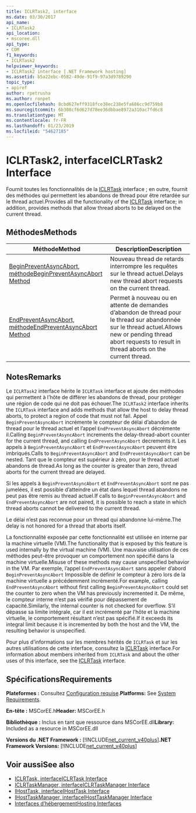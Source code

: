 ```yaml
---
title: ICLRTask2, interface
ms.date: 03/30/2017
api_name:
- ICLRTask2
api_location:
- mscoree.dll
api_type:
- COM
f1_keywords:
- ICLRTask2
helpviewer_keywords:
- ICLRTask2 interface [.NET Framework hosting]
ms.assetid: b5a22ebc-0582-49de-91f9-97a3d9789290
topic_type:
- apiref
author: rpetrusha
ms.author: ronpet
ms.openlocfilehash: 8cbd627eff9318fce38ec238e5fa686cc9d759b8
ms.sourcegitcommit: 6b308cf6d627d78ee36dbbae8972a310ac7fd6c8
ms.translationtype: MT
ms.contentlocale: fr-FR
ms.lasthandoff: 01/23/2019
ms.locfileid: "54627185"
---
```

# <a name="iclrtask2-interface"></a><span data-ttu-id="a1309-102">ICLRTask2, interface</span><span class="sxs-lookup"><span data-stu-id="a1309-102">ICLRTask2 Interface</span></span>
<span data-ttu-id="a1309-103">Fournit toutes les fonctionnalités de la [ICLRTask](../../../../docs/framework/unmanaged-api/hosting/iclrtask-interface.md) interface ; en outre, fournit des méthodes qui permettent les abandons de thread pour être retardée sur le thread actuel.</span><span class="sxs-lookup"><span data-stu-id="a1309-103">Provides all the functionality of the [ICLRTask](../../../../docs/framework/unmanaged-api/hosting/iclrtask-interface.md) interface; in addition, provides methods that allow thread aborts to be delayed on the current thread.</span></span>  
  
## <a name="methods"></a><span data-ttu-id="a1309-104">Méthodes</span><span class="sxs-lookup"><span data-stu-id="a1309-104">Methods</span></span>  
  
|<span data-ttu-id="a1309-105">Méthode</span><span class="sxs-lookup"><span data-stu-id="a1309-105">Method</span></span>|<span data-ttu-id="a1309-106">Description</span><span class="sxs-lookup"><span data-stu-id="a1309-106">Description</span></span>|  
|------------|-----------------|  
|[<span data-ttu-id="a1309-107">BeginPreventAsyncAbort, méthode</span><span class="sxs-lookup"><span data-stu-id="a1309-107">BeginPreventAsyncAbort Method</span></span>](../../../../docs/framework/unmanaged-api/hosting/iclrtask2-beginpreventasyncabort-method.md)|<span data-ttu-id="a1309-108">Nouveau thread de retards interrompre les requêtes sur le thread actuel.</span><span class="sxs-lookup"><span data-stu-id="a1309-108">Delays new thread abort requests on the current thread.</span></span>|  
|[<span data-ttu-id="a1309-109">EndPreventAsyncAbort, méthode</span><span class="sxs-lookup"><span data-stu-id="a1309-109">EndPreventAsyncAbort Method</span></span>](../../../../docs/framework/unmanaged-api/hosting/iclrtask2-endpreventasyncabort-method.md)|<span data-ttu-id="a1309-110">Permet à nouveau ou en attente de demandes d’abandon de thread pour le thread sur abandonnée sur le thread actuel.</span><span class="sxs-lookup"><span data-stu-id="a1309-110">Allows new or pending thread abort requests to result in thread aborts on the current thread.</span></span>|  
  
## <a name="remarks"></a><span data-ttu-id="a1309-111">Notes</span><span class="sxs-lookup"><span data-stu-id="a1309-111">Remarks</span></span>  
 <span data-ttu-id="a1309-112">Le `ICLRTask2` interface hérite le `ICLRTask` interface et ajoute des méthodes qui permettent à l’hôte de différer les abandons de thread, pour protéger une région de code qui ne doit pas échouer.</span><span class="sxs-lookup"><span data-stu-id="a1309-112">The `ICLRTask2` interface inherits the `ICLRTask` interface and adds methods that allow the host to delay thread aborts, to protect a region of code that must not fail.</span></span> <span data-ttu-id="a1309-113">Appel `BeginPreventAsyncAbort` incrémente le compteur de délai d’abandon de thread pour le thread actuel et l’appel `EndPreventAsyncAbort` décrémente il.</span><span class="sxs-lookup"><span data-stu-id="a1309-113">Calling `BeginPreventAsyncAbort` increments the delay-thread-abort counter for the current thread, and calling `EndPreventAsyncAbort` decrements it.</span></span> <span data-ttu-id="a1309-114">Les appels à `BeginPreventAsyncAbort` et `EndPreventAsyncAbort` peuvent être imbriqués.</span><span class="sxs-lookup"><span data-stu-id="a1309-114">Calls to `BeginPreventAsyncAbort` and `EndPreventAsyncAbort` can be nested.</span></span> <span data-ttu-id="a1309-115">Tant que le compteur est supérieur à zéro, pour le thread actuel abandons de thread.</span><span class="sxs-lookup"><span data-stu-id="a1309-115">As long as the counter is greater than zero, thread aborts for the current thread are delayed.</span></span>  
  
 <span data-ttu-id="a1309-116">Si les appels à `BeginPreventAsyncAbort` et `EndPreventAsyncAbort` sont ne pas jumelées, il est possible d’atteindre un état dans lequel thread abandons ne peut pas être remis au thread actuel.</span><span class="sxs-lookup"><span data-stu-id="a1309-116">If calls to `BeginPreventAsyncAbort` and `EndPreventAsyncAbort` are not paired, it is possible to reach a state in which thread aborts cannot be delivered to the current thread.</span></span>  
  
 <span data-ttu-id="a1309-117">Le délai n’est pas reconnue pour un thread qui abandonne lui-même.</span><span class="sxs-lookup"><span data-stu-id="a1309-117">The delay is not honored for a thread that aborts itself.</span></span>  
  
 <span data-ttu-id="a1309-118">La fonctionnalité exposée par cette fonctionnalité est utilisée en interne par la machine virtuelle (VM).</span><span class="sxs-lookup"><span data-stu-id="a1309-118">The functionality that is exposed by this feature is used internally by the virtual machine (VM).</span></span> <span data-ttu-id="a1309-119">Une mauvaise utilisation de ces méthodes peut-être provoquer un comportement non spécifié dans la machine virtuelle.</span><span class="sxs-lookup"><span data-stu-id="a1309-119">Misuse of these methods may cause unspecified behavior in the VM.</span></span> <span data-ttu-id="a1309-120">Par exemple, l’appel `EndPreventAsyncAbort` sans appeler d’abord `BeginPreventAsyncAbort` Impossible de définir le compteur à zéro lors de la machine virtuelle a précédemment incrémenté.</span><span class="sxs-lookup"><span data-stu-id="a1309-120">For example, calling `EndPreventAsyncAbort` without first calling `BeginPreventAsyncAbort` could set the counter to zero when the VM has previously incremented it.</span></span> <span data-ttu-id="a1309-121">De même, le compteur interne n’est pas vérifié pour dépassement de capacité.</span><span class="sxs-lookup"><span data-stu-id="a1309-121">Similarly, the internal counter is not checked for overflow.</span></span> <span data-ttu-id="a1309-122">S’il dépasse sa limite intégrale, car il est incrémenté par l’hôte et la machine virtuelle, le comportement résultant n’est pas spécifié.</span><span class="sxs-lookup"><span data-stu-id="a1309-122">If it exceeds its integral limit because it is incremented by both the host and the VM, the resulting behavior is unspecified.</span></span>  
  
 <span data-ttu-id="a1309-123">Pour plus d’informations sur les membres hérités de `ICLRTask` et sur les autres utilisations de cette interface, consultez la [ICLRTask](../../../../docs/framework/unmanaged-api/hosting/iclrtask-interface.md) interface.</span><span class="sxs-lookup"><span data-stu-id="a1309-123">For information about members inherited from `ICLRTask` and about the other uses of this interface, see the [ICLRTask](../../../../docs/framework/unmanaged-api/hosting/iclrtask-interface.md) interface.</span></span>  
  
## <a name="requirements"></a><span data-ttu-id="a1309-124">Spécifications</span><span class="sxs-lookup"><span data-stu-id="a1309-124">Requirements</span></span>  
 <span data-ttu-id="a1309-125">**Plateformes :** Consultez [Configuration requise](../../../../docs/framework/get-started/system-requirements.md).</span><span class="sxs-lookup"><span data-stu-id="a1309-125">**Platforms:** See [System Requirements](../../../../docs/framework/get-started/system-requirements.md).</span></span>  
  
 <span data-ttu-id="a1309-126">**En-tête :** MSCorEE.h</span><span class="sxs-lookup"><span data-stu-id="a1309-126">**Header:** MSCorEE.h</span></span>  
  
 <span data-ttu-id="a1309-127">**Bibliothèque :** Inclus en tant que ressource dans MSCorEE.dll</span><span class="sxs-lookup"><span data-stu-id="a1309-127">**Library:** Included as a resource in MSCorEE.dll</span></span>  
  
 <span data-ttu-id="a1309-128">**Versions du .NET Framework :** [!INCLUDE[net_current_v40plus](../../../../includes/net-current-v40plus-md.md)]</span><span class="sxs-lookup"><span data-stu-id="a1309-128">**.NET Framework Versions:** [!INCLUDE[net_current_v40plus](../../../../includes/net-current-v40plus-md.md)]</span></span>  
  
## <a name="see-also"></a><span data-ttu-id="a1309-129">Voir aussi</span><span class="sxs-lookup"><span data-stu-id="a1309-129">See also</span></span>
- [<span data-ttu-id="a1309-130">ICLRTask, interface</span><span class="sxs-lookup"><span data-stu-id="a1309-130">ICLRTask Interface</span></span>](../../../../docs/framework/unmanaged-api/hosting/iclrtask-interface.md)
- [<span data-ttu-id="a1309-131">ICLRTaskManager, interface</span><span class="sxs-lookup"><span data-stu-id="a1309-131">ICLRTaskManager Interface</span></span>](../../../../docs/framework/unmanaged-api/hosting/iclrtaskmanager-interface.md)
- [<span data-ttu-id="a1309-132">IHostTask, interface</span><span class="sxs-lookup"><span data-stu-id="a1309-132">IHostTask Interface</span></span>](../../../../docs/framework/unmanaged-api/hosting/ihosttask-interface.md)
- [<span data-ttu-id="a1309-133">IHostTaskManager, interface</span><span class="sxs-lookup"><span data-stu-id="a1309-133">IHostTaskManager Interface</span></span>](../../../../docs/framework/unmanaged-api/hosting/ihosttaskmanager-interface.md)
- [<span data-ttu-id="a1309-134">Interfaces d’hébergement</span><span class="sxs-lookup"><span data-stu-id="a1309-134">Hosting Interfaces</span></span>](../../../../docs/framework/unmanaged-api/hosting/hosting-interfaces.md)
